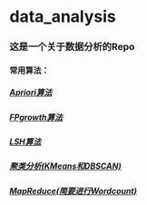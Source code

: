 # data_analysis

### 这是一个关于数据分析的Repo

#### 常用算法：

##### [Apriori算法](https://github.com/GeorgeeeLiu/data_analysis/blob/master/Apriori%E7%AE%97%E6%B3%95_FrequentItemset/Apriori.ipynb)

##### [FPgrowth算法](https://github.com/GeorgeeeLiu/data_analysis/blob/master/FPGrowth%E7%AE%97%E6%B3%95_FrequentItemset/FPGrowth.ipynb)

##### [LSH算法](https://github.com/GeorgeeeLiu/data_analysis/blob/master/LSH%E7%AE%97%E6%B3%95/lsh.ipynb)

##### [聚类分析(KMeans和DBSCAN)](https://github.com/GeorgeeeLiu/data_analysis/blob/master/%E8%81%9A%E7%B1%BB%E5%88%86%E6%9E%90/%E8%81%9A%E7%B1%BB%E5%88%86%E6%9E%90(KMeans%E5%92%8CDBSCAN).ipynb)

##### [MapReduce(简要进行Wordcount)](https://github.com/GeorgeeeLiu/data_analysis/blob/master/MapReduce/MapReduce.ipynb)
